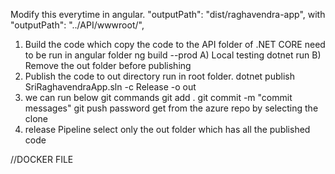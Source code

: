 Modify this everytime in angular.
"outputPath": "dist/raghavendra-app",
with
"outputPath": "../API/wwwroot/",

1. Build the code which copy the code to the API folder of .NET CORE need to be run in angular folder
   ng build --prod
   A) Local testing dotnet run
   B) Remove the out folder before publishing
2. Publish the code to out directory run in root folder.
   dotnet publish SriRaghavendraApp.sln -c Release -o out
3. we can run below git commands
   git add .
   git commit -m "commit messages"
   git push
   password get from the azure repo by selecting the clone
4. release Pipeline select only the out folder which has all the published code

//DOCKER FILE

